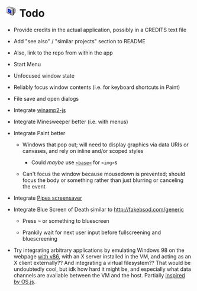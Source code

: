
# ![](images/icons/shutdown-32x32.png) Todo

* Provide credits in the actual application, possibly in a CREDITS text file

* Add "see also" / "similar projects" section to README

* Also, link to the repo from within the app

* Start Menu

* Unfocused window state

* Reliably focus window contents (i.e. for keyboard shortcuts in Paint)

* File save and open dialogs

* Integrate [winamp2-js](https://github.com/captbaritone/winamp2-js)

* Integrate Minesweeper better (i.e. with menus)

* Integrate Paint better

	* Windows that pop out; will need to display graphics via data URIs or canvases, and rely on inline and/or scoped styles

		 * Could *maybe* use [`<base>`](https://developer.mozilla.org/en-US/docs/Web/HTML/Element/base) for `<img>`s

	* Can't focus the window because mousedown is prevented; should focus the body or something rather than just blurring or canceling the event

* Integrate [Pipes screensaver](https://github.com/1j01/pipes)

* Integrate Blue Screen of Death similar to http://fakebsod.com/generic

	* Press <kbd>~</kbd> or something to bluescreen

	* Prankily wait for next user input before fullscreening and bluescreening

* Try integrating arbitrary applications by emulating Windows 98 on the webpage [with v86](https://github.com/copy/v86/blob/master/docs/api.md),
with an X server installed in the VM, and acting as an X client externally??
And integrating a virtual filesystem??
That would be undoubtedly cool, but idk how hard it might be,
and especially what data channels are available between the VM and the host.
Partially [inspired by OS.js](https://www.youtube.com/watch?v=c0safRR0ldM&index=16&list=PL74DE0E481419C259).
